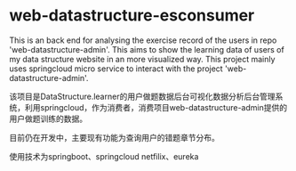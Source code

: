 # web-datastructure-esconsumer
This is an back end for analysing the exercise record of the users in repo 'web-datastructure-admin'. This aims to show the learning data of users of my data structure website in an more visualized way. This project mainly uses springcloud micro service to interact with the project 'web-datastructure-admin'.

该项目是DataStructure.learner的用户做题数据后台可视化数据分析后台管理系统，利用springcloud，作为消费者，消费项目web-datastructure-admin提供的用户做题训练的数据。

目前仍在开发中，主要现有功能为查询用户的错题章节分布。

使用技术为springboot、springcloud netfilix、eureka

